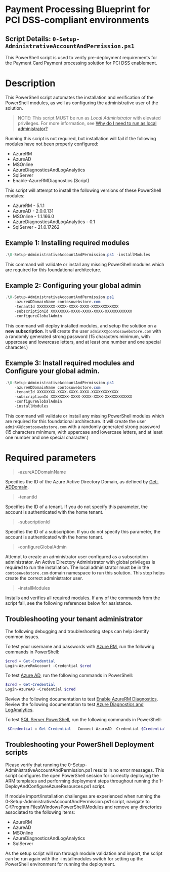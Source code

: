 # Payment Processing Blueprint for PCI DSS-compliant environments

## Script Details: `0-Setup-AdministrativeAccountAndPermission.ps1`

This PowerShell script is used to verify pre-deployment requirements for the Payment Card Payment processing solution for PCI DSS enablement.
 
# Description 
 This PowerShell script automates the installation and verification of the PowerShell modules, as well as configuring the administrative user of the solution. 
 > NOTE: This script MUST be run as *Local Administrator* with elevated privileges. For more information, see [Why do I need to run as local administrator?](https://social.technet.microsoft.com/Forums/scriptcenter/en-US/41a4ba3d-93fd-485b-be22-c877afff1bd8/how-to-run-a-powershell-script-in-admin-account?forum=ITCG)  

 Running this script is not required, but installation will fail if the following modules have not been properly configured:
- AzureRM
- AzureAD
- MSOnline
- AzureDiagnosticsAndLogAnalytics
- SqlServer
- Enable-AzureRMDiagnostics (Script)

This script will attempt to install the following versions of these PowerShell modules:
- AzureRM - 5.1.1
- AzureAD - 2.0.0.131
- MSOnline - 1.1.166.0
- AzureDiagnosticsAndLogAnalytics - 0.1
- SqlServer - 21.0.17262

## Example 1: Installing required modules

```powershell
.\0-Setup-AdministrativeAccountAndPermission.ps1 -installModules
```
This command will validate or install any missing PowerShell modules which are required for this foundational architecture.

## Example 2: Configuring your global admin

```powershell
.\0-Setup-AdministrativeAccountAndPermission.ps1 
    -azureADDomainName contosowebstore.com
    -tenantId XXXXXXXX-XXXX-XXXX-XXXX-XXXXXXXXXXXX
    -subscriptionId XXXXXXXX-XXXX-XXXX-XXXX-XXXXXXXXXXXX
    -configureGlobalAdmin 
 ```

 This command will deploy installed modules, and setup the solution on a **new subscription**. It will create the user `adminXX@contosowebstore.com` with a randomly generated strong password (15 characters minimum, with uppercase and lowercase letters, and at least one number and one special character.) 
 
## Example 3: Install required modules and Configure your global admin.

```powershell
.\0-Setup-AdministrativeAccountAndPermission.ps1 
    -azureADDomainName contosowebstore.com
    -tenantId XXXXXXXX-XXXX-XXXX-XXXX-XXXXXXXXXXXX
    -subscriptionId XXXXXXXX-XXXX-XXXX-XXXX-XXXXXXXXXXXX
    -configureGlobalAdmin 
    -installModules
 ``` 
This command will validate or install any missing PowerShell modules which are required for this foundational architecture. It will create the user `adminXX@contosowebstore.com` with a randomly generated strong password (15 characters minimum, with uppercase and lowercase letters, and at least one number and one special character.) 
 
# Required parameters

> -azureADDomainName <String>

Specifies the ID of the Azure Active Directory Domain, as defined by [Get-ADDomain](https://technet.microsoft.com/en-us/library/ee617224.aspx).

> -tenantId <String>

Specifies the ID of a tenant. If you do not specify this parameter, the account is authenticated with the home tenant.

> -subscriptionId <String>

Specifies the ID of a subscription. If you do not specify this parameter, the account is authenticated with the home tenant.

> -configureGlobalAdmin

Attempt to create an administrator user configured as a subscription administrator. An Active Directory Administrator with global privileges is required to run the installation. The local administrator must be in the `contosowebstore.com` domain namespace to run this solution. This step helps create the correct administrator user.

> -installModules

Installs and verifies all required modules. If any of the commands from the script fail, see the following references below for assistance.

## Troubleshooting your tenant administrator

The following debugging and troubleshooting steps can help identify common issues.

To test your username and passwords with [Azure RM](https://docs.microsoft.com/en-us/powershell/azureps-cmdlets-docs/), run the following commands in PowerShell:
```powershell
$cred = Get-Credential  
Login-AzureRmAccount -Credential $cred
```

To test [Azure AD](https://technet.microsoft.com/en-us/library/dn975125.aspx), run the following commands in PowerShell:  
```powershell
$cred = Get-Credential  
Login-AzureAD -Credential $cred
```

Review the following documentation to test [Enable AzureRM Diagnostics](https://www.powershellgallery.com/packages/Enable-AzureRMDiagnostics/1.3/DisplayScript).                   
Review the following documentation to test [Azure Diagnostics and LogAnalytics](https://www.powershellgallery.com/packages/AzureDiagnosticsAndLogAnalytics/0.1).                  

To test [SQL Server PowerShell](https://msdn.microsoft.com/en-us/library/hh231683.aspx?f=255&MSPPError=-2147217396#Installing#SQL#Server#PowerShell#Support), run the following commands in PowerShell:
```powershell
 $Credential = Get-Credential   Connect-AzureAD -Credential $Credential   Get-Module -ListAvailable -Name Sqlps;
```
## Troubleshooting your PowerShell Deployment scripts

Please verify that running the 0-Setup-AdministrativeAccountAndPermission.ps1 results in no error messages. This script configures the open PowerShell session for correctly deploying the ARM templates and performing deployment steps throughout running the 1-DeployAndConfigureAzureResources.ps1 script. 

If module import/installation challenges are experienced when running the 0-Setup-AdministrativeAccountAndPermission.ps1 script, navigate to C:\Program Files\WindowsPowerShell\Modules and remove any directories associated to the following items:
- AzureRM
- AzureAD
- MSOnline
- AzureDiagnosticsAndLogAnalytics
- SqlServer

As the setup script will run through module validation and import, the script can be run again with the -installmodules switch for setting up the PowerShell environment for running the deployment. 
